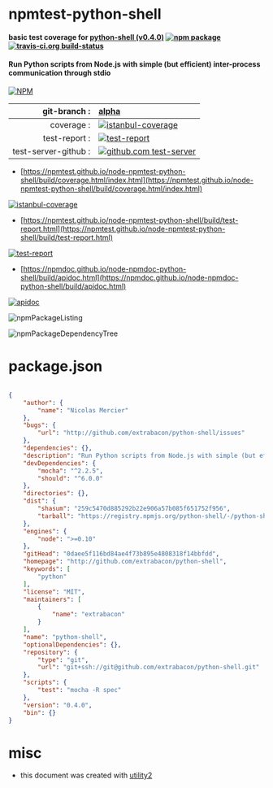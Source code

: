 # npmtest-python-shell

#### basic test coverage for  [python-shell (v0.4.0)](http://github.com/extrabacon/python-shell)  [![npm package](https://img.shields.io/npm/v/npmtest-python-shell.svg?style=flat-square)](https://www.npmjs.org/package/npmtest-python-shell) [![travis-ci.org build-status](https://api.travis-ci.org/npmtest/node-npmtest-python-shell.svg)](https://travis-ci.org/npmtest/node-npmtest-python-shell)

#### Run Python scripts from Node.js with simple (but efficient) inter-process communication through stdio

[![NPM](https://nodei.co/npm/python-shell.png?downloads=true&downloadRank=true&stars=true)](https://www.npmjs.com/package/python-shell)

| git-branch : | [alpha](https://github.com/npmtest/node-npmtest-python-shell/tree/alpha)|
|--:|:--|
| coverage : | [![istanbul-coverage](https://npmtest.github.io/node-npmtest-python-shell/build/coverage.badge.svg)](https://npmtest.github.io/node-npmtest-python-shell/build/coverage.html/index.html)|
| test-report : | [![test-report](https://npmtest.github.io/node-npmtest-python-shell/build/test-report.badge.svg)](https://npmtest.github.io/node-npmtest-python-shell/build/test-report.html)|
| test-server-github : | [![github.com test-server](https://npmtest.github.io/node-npmtest-python-shell/GitHub-Mark-32px.png)](https://npmtest.github.io/node-npmtest-python-shell/build/app/index.html) | | build-artifacts : | [![build-artifacts](https://npmtest.github.io/node-npmtest-python-shell/glyphicons_144_folder_open.png)](https://github.com/npmtest/node-npmtest-python-shell/tree/gh-pages/build)|

- [https://npmtest.github.io/node-npmtest-python-shell/build/coverage.html/index.html](https://npmtest.github.io/node-npmtest-python-shell/build/coverage.html/index.html)

[![istanbul-coverage](https://npmtest.github.io/node-npmtest-python-shell/build/screenCapture.buildCi.browser.%252Ftmp%252Fbuild%252Fcoverage.lib.html.png)](https://npmtest.github.io/node-npmtest-python-shell/build/coverage.html/index.html)

- [https://npmtest.github.io/node-npmtest-python-shell/build/test-report.html](https://npmtest.github.io/node-npmtest-python-shell/build/test-report.html)

[![test-report](https://npmtest.github.io/node-npmtest-python-shell/build/screenCapture.buildCi.browser.%252Ftmp%252Fbuild%252Ftest-report.html.png)](https://npmtest.github.io/node-npmtest-python-shell/build/test-report.html)

- [https://npmdoc.github.io/node-npmdoc-python-shell/build/apidoc.html](https://npmdoc.github.io/node-npmdoc-python-shell/build/apidoc.html)

[![apidoc](https://npmdoc.github.io/node-npmdoc-python-shell/build/screenCapture.buildCi.browser.%252Ftmp%252Fbuild%252Fapidoc.html.png)](https://npmdoc.github.io/node-npmdoc-python-shell/build/apidoc.html)

![npmPackageListing](https://npmtest.github.io/node-npmtest-python-shell/build/screenCapture.npmPackageListing.svg)

![npmPackageDependencyTree](https://npmtest.github.io/node-npmtest-python-shell/build/screenCapture.npmPackageDependencyTree.svg)



# package.json

```json

{
    "author": {
        "name": "Nicolas Mercier"
    },
    "bugs": {
        "url": "http://github.com/extrabacon/python-shell/issues"
    },
    "dependencies": {},
    "description": "Run Python scripts from Node.js with simple (but efficient) inter-process communication through stdio",
    "devDependencies": {
        "mocha": "^2.2.5",
        "should": "^6.0.0"
    },
    "directories": {},
    "dist": {
        "shasum": "259c5470d885292b22e906a57b085f651752f956",
        "tarball": "https://registry.npmjs.org/python-shell/-/python-shell-0.4.0.tgz"
    },
    "engines": {
        "node": ">=0.10"
    },
    "gitHead": "0daee5f116bd84ae4f73b895e4808318f14bbfdd",
    "homepage": "http://github.com/extrabacon/python-shell",
    "keywords": [
        "python"
    ],
    "license": "MIT",
    "maintainers": [
        {
            "name": "extrabacon"
        }
    ],
    "name": "python-shell",
    "optionalDependencies": {},
    "repository": {
        "type": "git",
        "url": "git+ssh://git@github.com/extrabacon/python-shell.git"
    },
    "scripts": {
        "test": "mocha -R spec"
    },
    "version": "0.4.0",
    "bin": {}
}
```



# misc
- this document was created with [utility2](https://github.com/kaizhu256/node-utility2)
